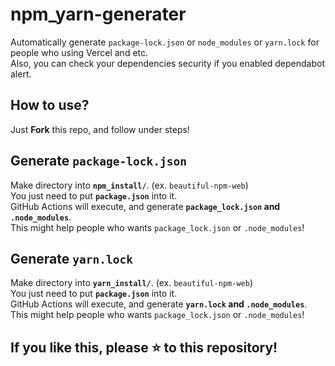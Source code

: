 # npm_yarn-generater
Automatically generate `package-lock.json` or `node_modules` or `yarn.lock` for people who using Vercel and etc.  
Also, you can check your dependencies security if you enabled dependabot alert.

## How to use?
Just **Fork** this repo, and follow under steps!

## Generate `package-lock.json`
Make directory into **`npm_install/`**. (ex. `beautiful-npm-web`)  
You just need to put **`package.json`** into it.  
GitHub Actions will execute, and generate **`package_lock.json` and `.node_modules`**.  
This might help people who wants `package_lock.json` or `.node_modules`!

## Generate `yarn.lock`
Make directory into **`yarn_install/`**. (ex. `beautiful-npm-web`)  
You just need to put **`package.json`** into it.  
GitHub Actions will execute, and generate **`yarn.lock` and `.node_modules`**.  
This might help people who wants `package_lock.json` or `.node_modules`!

## If you like this, please :star: to this repository!
